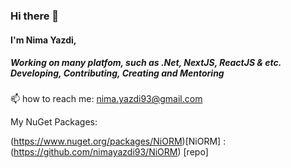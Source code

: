 ### Hi there 👋
#### I'm Nima Yazdi,
##### Working on many platfom, such as .Net, NextJS, ReactJS & etc. Developing, Contributing, Creating and Mentoring


📫 how to reach me: nima.yazdi93@gmail.com


My NuGet Packages:

(https://www.nuget.org/packages/NiORM)[NiORM] : (https://github.com/nimayazdi93/NiORM) [repo]

<!--
**nimayazdi93/nimayazdi93** is a ✨ _special_ ✨ repository because its `README.md` (this file) appears on your GitHub profile.

Here are some ideas to get you started:

- 🔭 I’m currently working on ...
- 🌱 I’m currently learning ...
- 👯 I’m looking to collaborate on ...
- 🤔 I’m looking for help with ...
- 💬 Ask me about ...
- 📫 How to reach me: ...
- 😄 Pronouns: ...
- ⚡ Fun fact: ...
-->
